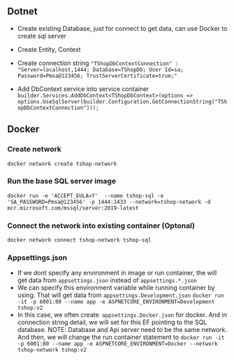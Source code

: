 ## Dotnet
- Create existing Database, just for connect to get data, can use Docker to create sql server
- Create Entity, Context
- Create connection string
    `"TShopDbContextConnection" : "Server=localhost,1444; Database=TShopDb; User Id=sa; Password=Pmsa@123456; TrustServerCertificate=true;"`

- Add DbContext service into service container
    `builder.Services.AddDbContext<TShopDbContext>(options =>
        options.UseSqlServer(builder.Configuration.GetConnectionString("TShopDbContextConnection")));`


## Docker
### Create network
    docker network create tshop-network

### Run the base SQL server image
    docker run -e 'ACCEPT_EULA=Y'  --name tshop-sql -e 'SA_PASSWORD=Pmsa@123456' -p 1444:1433 --network=tshop-network -d mcr.microsoft.com/mssql/server:2019-latest

### Connect the network into existing container (Optonal)
    docker network connect tshop-network tshop-sql

### Appsettings.json
- If we dont specify any environment in image or run container, the will get data from `appsettings.json` instead of `appsettings.*.json`
- We can specify this environment variable while running container by using. That will get data from `appsettings.Development.json`
    `docker run -it -p 6001:80 --name app -e ASPNETCORE_ENVIRONMENT=Development tshop:v2`
- In this case, we often create` appsettings.Docker.json` for docker. And in connection string detail, we will set for this EF pointing to the SQL database. NOTE: Database and Api server need to be the same network. And then, we will change the run container statement to 
    `docker run -it -p 6001:80 --name app -e ASPNETCORE_ENVIRONMENT=Docker --network tshop-network tshop:v2`
